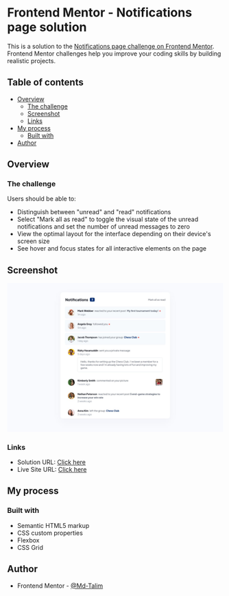 # Frontend Mentor - Notifications page solution

This is a solution to the [Notifications page challenge on Frontend Mentor](https://www.frontendmentor.io/challenges/notifications-page-DqK5QAmKbC). Frontend Mentor challenges help you improve your coding skills by building realistic projects. 

## Table of contents

- [Overview](#overview)
  - [The challenge](#the-challenge)
  - [Screenshot](#screenshot)
  - [Links](#links)
- [My process](#my-process)
  - [Built with](#built-with)
- [Author](#author)

## Overview

### The challenge

Users should be able to:

- Distinguish between "unread" and "read" notifications
- Select "Mark all as read" to toggle the visual state of the unread notifications and set the number of unread messages to zero
- View the optimal layout for the interface depending on their device's screen size
- See hover and focus states for all interactive elements on the page

## Screenshot

![Desktop View](./screenshot.jpg)

### Links

- Solution URL: [Click here]()
- Live Site URL: [Click here](https://md-talim.github.io/notifications-page-solution)

## My process

### Built with

- Semantic HTML5 markup
- CSS custom properties
- Flexbox
- CSS Grid

## Author

- Frontend Mentor - [@Md-Talim](https://www.frontendmentor.io/profile/Md-Talim)